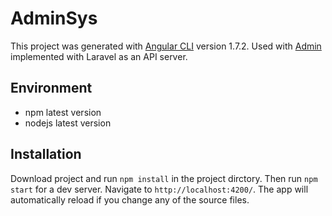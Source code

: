 # AdminSys

This project was generated with [Angular CLI](https://github.com/angular/angular-cli) version 1.7.2.
Used with [Admin](https://github.com/penghanyuan/AdminSysBack.git) implemented with Laravel as an API server.


## Environment
- npm latest version
- nodejs latest version

## Installation

Download project and run `npm install` in the project dirctory. Then run `npm start` for a dev server. Navigate to `http://localhost:4200/`. The app will automatically reload if you change any of the source files.
